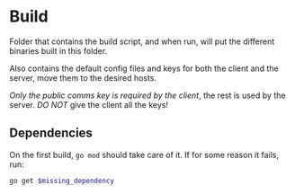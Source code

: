 # Build

Folder that contains the build script, and when run, will put the different binaries built in this folder.

Also contains the default config files and keys for both the client and the server, move them to the desired hosts.

*Only the public comms key is required by the client*, the rest is used by the server. *DO NOT* give the client all the keys!

## Dependencies

On the first build, `go mod` should take care of it. If for some reason it fails, run:

```bash
go get $missing_dependency
```

